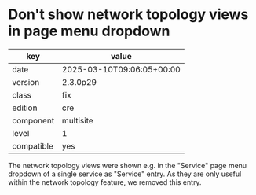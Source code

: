 [//]: # (werk v2)
# Don't show network topology views in page menu dropdown

key        | value
---------- | ---
date       | 2025-03-10T09:06:05+00:00
version    | 2.3.0p29
class      | fix
edition    | cre
component  | multisite
level      | 1
compatible | yes

The network topology views were shown e.g. in the "Service" page menu dropdown
of a single service as "Service" entry.
As they are only useful within the network topology feature, we removed this
entry.
